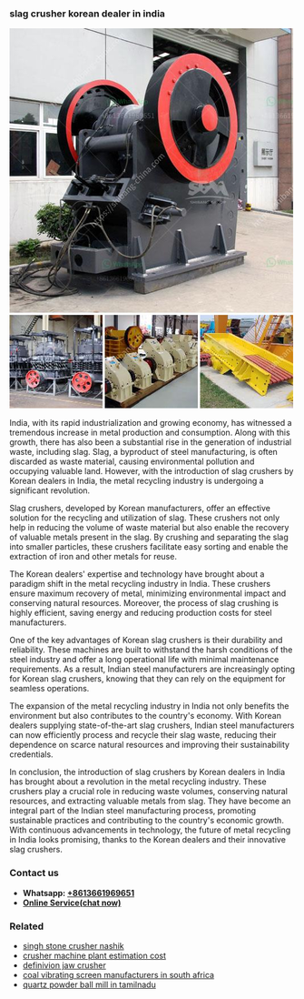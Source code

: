 <h3>slag crusher korean dealer in india</h3><img src='1708323003.jpg' alt=''><p>India, with its rapid industrialization and growing economy, has witnessed a tremendous increase in metal production and consumption. Along with this growth, there has also been a substantial rise in the generation of industrial waste, including slag. Slag, a byproduct of steel manufacturing, is often discarded as waste material, causing environmental pollution and occupying valuable land. However, with the introduction of slag crushers by Korean dealers in India, the metal recycling industry is undergoing a significant revolution.</p><p>Slag crushers, developed by Korean manufacturers, offer an effective solution for the recycling and utilization of slag. These crushers not only help in reducing the volume of waste material but also enable the recovery of valuable metals present in the slag. By crushing and separating the slag into smaller particles, these crushers facilitate easy sorting and enable the extraction of iron and other metals for reuse.</p><p>The Korean dealers' expertise and technology have brought about a paradigm shift in the metal recycling industry in India. These crushers ensure maximum recovery of metal, minimizing environmental impact and conserving natural resources. Moreover, the process of slag crushing is highly efficient, saving energy and reducing production costs for steel manufacturers.</p><p>One of the key advantages of Korean slag crushers is their durability and reliability. These machines are built to withstand the harsh conditions of the steel industry and offer a long operational life with minimal maintenance requirements. As a result, Indian steel manufacturers are increasingly opting for Korean slag crushers, knowing that they can rely on the equipment for seamless operations.</p><p>The expansion of the metal recycling industry in India not only benefits the environment but also contributes to the country's economy. With Korean dealers supplying state-of-the-art slag crushers, Indian steel manufacturers can now efficiently process and recycle their slag waste, reducing their dependence on scarce natural resources and improving their sustainability credentials.</p><p>In conclusion, the introduction of slag crushers by Korean dealers in India has brought about a revolution in the metal recycling industry. These crushers play a crucial role in reducing waste volumes, conserving natural resources, and extracting valuable metals from slag. They have become an integral part of the Indian steel manufacturing process, promoting sustainable practices and contributing to the country's economic growth. With continuous advancements in technology, the future of metal recycling in India looks promising, thanks to the Korean dealers and their innovative slag crushers.</p><h3>Contact us</h3><ul><li><strong>Whatsapp:&nbsp;<a href="https://wa.me/8613661969651">+8613661969651</a></strong></li><li><a href="https://swt.shibang-china.com/?git&amp;zhl&amp;slag crusher korean dealer in india"><strong>Online Service(chat now)</strong></a></li></ul><h3>Related</h3><ul><li><a href='singh stone crusher nashik.md'>singh stone crusher nashik</a></li><li><a href='crusher machine plant estimation cost.md'>crusher machine plant estimation cost</a></li><li><a href='definivion jaw crusher.md'>definivion jaw crusher</a></li><li><a href='coal vibrating screen manufacturers in south africa.md'>coal vibrating screen manufacturers in south africa</a></li><li><a href='quartz powder ball mill in tamilnadu.md'>quartz powder ball mill in tamilnadu</a></li></ul>